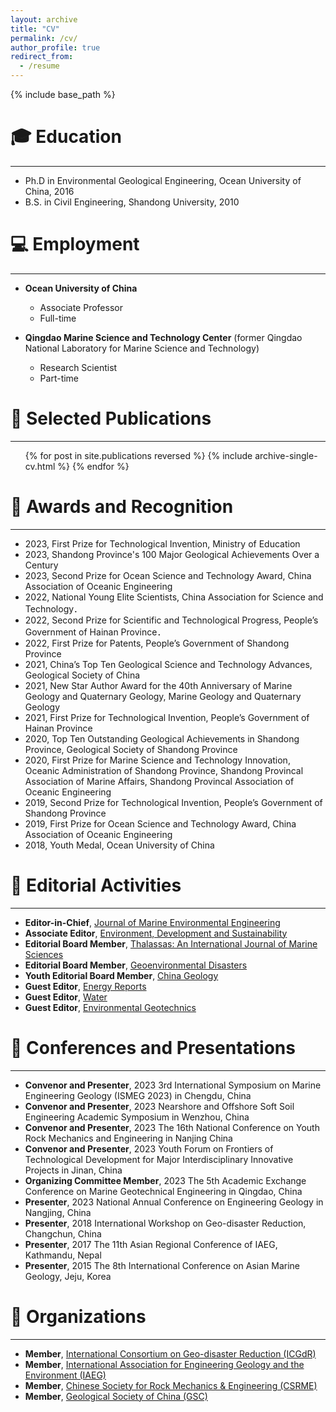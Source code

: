 ```yaml
---
layout: archive
title: "CV"
permalink: /cv/
author_profile: true
redirect_from:
  - /resume
---
```


{% include base_path %}

🎓 Education
======
------
* Ph.D in Environmental Geological Engineering, Ocean University of China, 2016
* B.S. in Civil Engineering, Shandong University, 2010

💻 Employment
======
------
* **Ocean University of China**
  * Associate Professor
  * Full-time

* **Qingdao Marine Science and Technology Center** (former Qingdao National Laboratory for Marine Science and Technology)
  * Research Scientist
  * Part-time
  
📝 Selected Publications
======
------
  <ul>{% for post in site.publications reversed %}
    {% include archive-single-cv.html %}
  {% endfor %}</ul>

📝 Awards and Recognition
======
------
* 2023, First Prize for Technological Invention, Ministry of Education
* 2023, Shandong Province's 100 Major Geological Achievements Over a Century
* 2023, Second Prize for Ocean Science and Technology Award, China Association of Oceanic Engineering
* 2022, National Young Elite Scientists, China Association for Science and Technology．
* 2022, Second Prize for Scientific and Technological Progress, People’s Government of Hainan Province．
* 2022, First Prize for Patents, People’s Government of Shandong Province
* 2021, China’s Top Ten Geological Science and Technology Advances, Geological Society of China
* 2021, New Star Author Award for the 40th Anniversary of Marine Geology and Quaternary Geology, Marine Geology and Quaternary Geology
* 2021, First Prize for Technological Invention, People’s Government of Hainan Province
* 2020, Top Ten Outstanding Geological Achievements in Shandong Province, Geological Society of Shandong Province
* 2020, First Prize for Marine Science and Technology Innovation, Oceanic Administration of Shandong Province, Shandong Provincal Association of Marine Affairs, Shandong Provincal Association of Oceanic Engineering
* 2019, Second Prize for Technological Invention, People’s Government of Shandong Province
* 2019, First Prize for Ocean Science and Technology Award, China Association of Oceanic Engineering
* 2018, Youth Medal, Ocean University of China

📝 Editorial Activities
======
------
* **Editor-in-Chief**, [Journal of Marine Environmental Engineering](https://www.oldcitypublishing.com/journals/jmee-home/)
* **Associate Editor**, [Environment, Development and Sustainability](https://link.springer.com/journal/10668)
* **Editorial Board Member**, [Thalassas: An International Journal of Marine Sciences](https://link.springer.com/journal/41208)
* **Editorial Board Member**, [Geoenvironmental Disasters](https://geoenvironmental-disasters.springeropen.com/)
* **Youth Editorial Board Member**, [China Geology](https://www.sciencedirect.com/journal/china-geology)
* **Guest Editor**, [Energy Reports](https://www.sciencedirect.com/journal/energy-reports/special-issue/10LNPQPBFC5) 
* **Guest Editor**, [Water](https://www.mdpi.com/journal/water/special_issues/sediment_dynamics) 
* **Guest Editor**, [Environmental Geotechnics](https://www.icevirtuallibrary.com/toc/jenge/10/3) 

💬 Conferences and Presentations
======
------
* **Convenor and Presenter**, 2023 3rd International Symposium on Marine Engineering Geology (ISMEG 2023) in Chengdu, China
* **Convenor and Presenter**, 2023 Nearshore and Offshore Soft Soil Engineering Academic Symposium in Wenzhou, China
* **Convenor and Presenter**, 2023 The 16th National Conference on Youth Rock Mechanics and Engineering in Nanjing China
* **Convenor and Presenter**, 2023 Youth Forum on Frontiers of Technological Development for Major Interdisciplinary Innovative Projects in Jinan, China
* **Organizing Committee Member**, 2023 The 5th Academic Exchange Conference on Marine Geotechnical Engineering in Qingdao, China
* **Presenter**, 2023 National Annual Conference on Engineering Geology in Nangjing, China
* **Presenter**, 2018 International Workshop on Geo-disaster Reduction, Changchun, China
* **Presenter**, 2017 The 11th Asian Regional Conference of IAEG, Kathmandu, Nepal
* **Presenter**, 2015 The 8th International Conference on Asian Marine Geology, Jeju, Korea

💬 Organizations
======
------
* **Member**, [International Consortium on Geo-disaster Reduction (ICGdR)](http://www.icgdr.com/)
* **Member**, [International Association for Engineering Geology and the Environment (IAEG)](https://iaeg.info/)
* **Member**, [Chinese Society for Rock Mechanics & Engineering (CSRME)](http://www.csrme.com/Home/Index/index.do)
* **Member**, [Geological Society of China (GSC)](http://www.geosociety.org.cn/)
